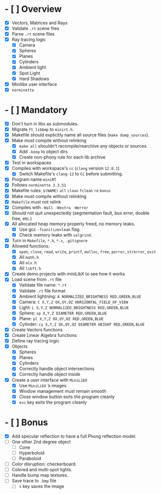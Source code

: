 # - [ ] Overview

- [x] Vectors, Matrices and Rays
- [x] Validate `.rt` scene files
- [x] Parse `.rt` scene files
- [x] Ray tracing logic
  - [x] Camera
  - [x] Spheres
  - [x] Planes
  - [x] Cylinders
  - [x] Ambient light
  - [x] Spot Light
  - [x] Hard Shadows
- [x] Minilibx user interface
- [x] `norminette`

# - [ ] Mandatory

- [x] Don't turn in libs as submodules.
- [x] Migrate `ft_libbmp` to `minirt.h`.
- [x] Makefile should explicitly name all source files (`make dump_sources`).
- [x] Make must compile without relinking
  - [x] `make all` shouldn't recompile/rearchive any objects or sources.
  - [x] Add `.keep` to object dirs
  - [X] Create non-phony rule for each lib archive
- [x] Test in workspaces
- [x] Compiles with workspace's `cc` (`clang` version `12.0.1`)
  - [x] Switch Makefile's `clang-12` to `CC` before submitting.
- [x] Program name `miniRT`
- [x] Follows `norminette 3.3.51`
- [x] Makefile rules: `$(NAME)` `all` `clean` `fclean` `re` `bonus`
- [x] Make must compile without relinking
- [x] `Makefile` must not relink
- [x] Compiles with `-Wall -Wextra -Werror`
- [x] Should not quit unexpectedly (segmentation fault, bus error, double free, etc.)
- [x] All allocated heap memory properly freed, no memory leaks.
  - [x] Use gcc `-fsanitize=leak` flag.
  - [x] Check memory leaks with `valgrind`.
- [x] Turn in `Makefile`, `*.h`, `*.c`, `.gitignore`
- [x] Allowed functions:
  - [x] `open`, `close`, `read`, `write`, `printf`, `malloc`, `free`, `perror`, `strerror`, `exit`
  - [x] All `math.h`
  - [x] All `mlx.h`
  - [x] All `libft.h`
- [x] Create demo projects with miniLibX to see how it works
- [x] Load scene from `.rt` file
  - [x] Validate file name: `*.rt`
  - [x] Validate `.rt` file format
  - [x] Ambient lightning: `A NORMALIZED_BRIGHTNESS RED,GREEN,BLUE`
  - [x] Camera: `C X,Y,Z OX,OY,OZ HORIZONTAL_FIELD_OF_VIEW`
  - [x] Light: `L X,Y,Z NORMALIZED_BRIGHTNESS RED,GREEN,BLUE`
  - [x] Sphere: `sp X,Y,Z DIAMETER RED,GREEN,BLUE`
  - [x] Plane: `pl X,Y,Z OX,OY,OZ RED,GREEN,BLUE`
  - [x] Cylinder: `cy X,Y,Z OX,OY,OZ DIAMETER HEIGHT RED,GREEN,BLUE`
- [x] Create Vectors functions
- [x] Create Linear Algebra functions
- [x] Define ray tracing logic
- [x] Objects
  - [x] Spheres
  - [x] Planes
  - [x] Cylinders
  - [x] Correctly handle object intersections
  - [x] Correctly handle object inside
- [x] Create a user interface with `MiniLibX`
  - [x] Use `MiniLibX` ’s images
  - [x] Window management must remain smooth
  - [x] Close window button exits the program cleanly
  - [x] `esc` key exits the program cleanly

# - [ ] Bonus

- [x] Add specular reflection to have a full Phong reflection model.
- [ ] One other 2nd degree object
  - [ ] Cone
  - [ ] Hyperboloid
  - [ ] Paraboloid
- [ ] Color disruption: checkerboard.
- [ ] Colored and multi-spot lights.
- [ ] Handle bump map textures.
- [ ] Save trace to `.bmp` file
  - [ ] `s` key saves the image
